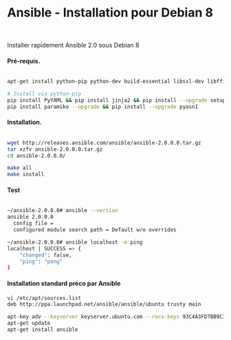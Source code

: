 Ansible - Installation pour Debian 8
==
<br/>

Installer rapidement Ansible 2.0 sous Debian 8

#### Pré-requis.
```bash

apt-get install python-pip python-dev build-essential libssl-dev libffi-dev sudo

# Install via python-pip
pip install PyYAML && pip install jinja2 && pip install --upgrade setuptools
pip install paramiko --upgrade && pip install --upgrade pyasn1

```

#### Installation.
```bash

wget http://releases.ansible.com/ansible/ansible-2.0.0.0.tar.gz
tar xzfv ansible-2.0.0.0.tar.gz
cd ansible-2.0.0.0/

make all
make install

```

#### Test
```bash

~/ansible-2.0.0.0# ansible --version                                                                                                                      
ansible 2.0.0.0
  config file =
  configured module search path = Default w/o overrides

~/ansible-2.0.0.0# ansible localhost -m ping                                                                                                              
localhost | SUCCESS => {
    "changed": false,
    "ping": "pong"
}

```

#### Installation standard préco par Ansible
```bash
vi /etc/apt/sources.list
deb http://ppa.launchpad.net/ansible/ansible/ubuntu trusty main

apt-key adv --keyserver keyserver.ubuntu.com --recv-keys 93C4A3FD7BB9C367
apt-get update
apt-get install ansible

```
